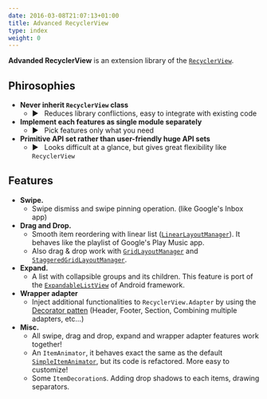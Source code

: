 ```yaml
---
date: 2016-03-08T21:07:13+01:00
title: Advanced RecyclerView
type: index
weight: 0
---
```


**Advanded RecyclerView** is an extension library of the [`RecyclerView`](https://developer.android.com/reference/android/support/v7/widget/RecyclerView.html).

## Phirosophies

- **Never inherit `RecyclerView` class**
  - :arrow_forward: &nbsp; Reduces library conflictions, easy to integrate with existing code
- **Implement each features as single module separately**
  - :arrow_forward: &nbsp; Pick features only what you need
- **Primitive API set rather than user-friendly huge API sets**
  - :arrow_forward: &nbsp; Looks difficult at a glance, but gives great flexibility like `RecyclerView`


## Features

- **Swipe.**
  - Swipe dismiss and swipe pinning operation. (like Google's Inbox app)
- **Drag and Drop.**
  - Smooth item reordering with linear list ([`LinearLayoutManager`](https://developer.android.com/reference/android/support/v7/widget/LinearLayoutManager.html)). It behaves like the playlist of Google's Play Music app.
  - Also drag & drop work with [`GridLayoutManager`](https://developer.android.com/reference/android/support/v7/widget/GridLayoutManager.html) and [`StaggeredGridLayoutManager`](https://developer.android.com/reference/android/support/v7/widget/StaggeredGridLayoutManager.html).
- **Expand.**
  - A list with collapsible groups and its children. This feature is port of the [`ExpandableListView`](https://developer.android.com/reference/android/widget/ExpandableListView.html) of Android framework.
- **Wrapper adapter**
  - Inject additional functionalities to `RecyclerView.Adapter` by using the [Decorator patten](https://en.m.wikipedia.org/wiki/Decorator_pattern)  (Header, Footer, Section, Combining multiple adapters, etc...)
- **Misc.**
  - All swipe, drag and drop, expand and wrapper adapter features work together!
  - An `ItemAnimator`, it behaves exact the same as the default [`SimpleItemAnimator`](https://developer.android.com/reference/android/support/v7/widget/SimpleItemAnimator.html), but its code is refactored. More easy to customize!
  - Some `ItemDecoration`s. Adding drop shadows to each items, drawing separators.


